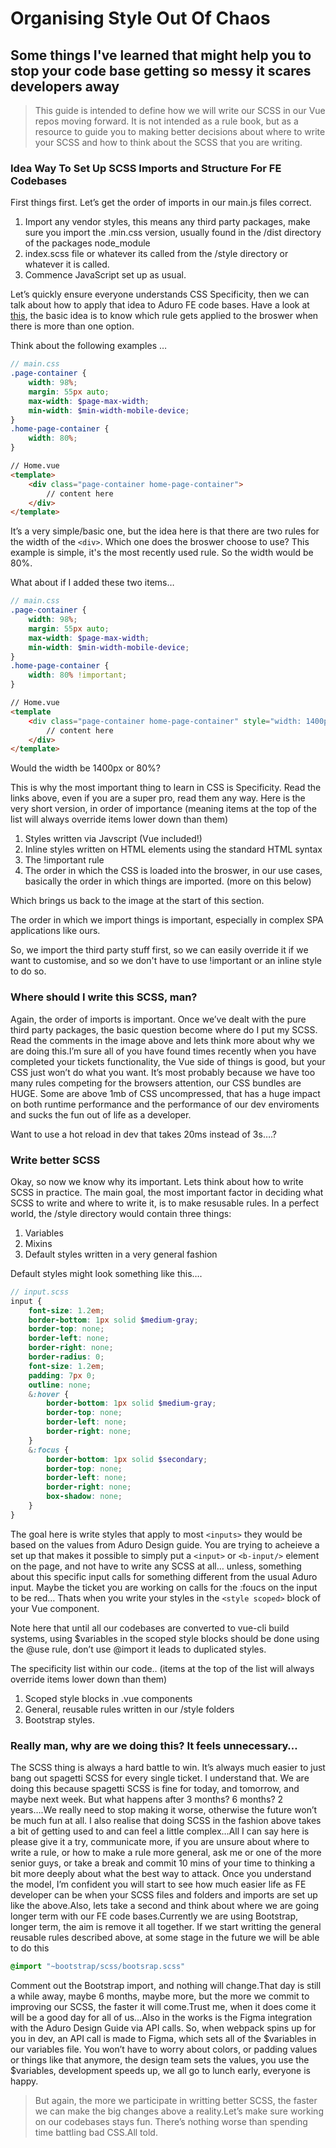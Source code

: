 # Organising Style Out Of Chaos
## Some things I've learned that might help you to stop your code base getting so messy it scares developers away
> This guide is intended to define how we will write our SCSS in our Vue repos moving forward. It is not intended as a rule book, but as a resource to guide you to making better decisions about where to write your SCSS and how to think about the SCSS that you are writing.
### Idea Way To Set Up SCSS Imports and Structure For FE Codebases
First things first. Let’s get the order of imports in our main.js files correct.
<ol>
    <li>
        Import any vendor styles, this means any third party packages, make sure you import the .min.css version, usually found in the /dist directory of the packages node_module
    </li>
    <li>
        index.scss file or whatever its called from the /style directory or whatever it is called.
    </li>
    <li>
        Commence JavaScript set up as usual.
    </li>
</ol>

Let’s quickly ensure everyone understands CSS Specificity, then we can talk about how to apply that idea to Aduro FE code bases. Have a look at <a class="sc-hDgvsY jFsdGs" href="https://stackoverflow.com/questions/25105736/what-is-the-order-of-precedence-for-css" title="https://stackoverflow.com/questions/25105736/what-is-the-order-of-precedence-for-css" >this</a>, the basic idea is to know which rule gets applied to the broswer when there is more than one option.
                  
Think about the following examples …

```scss
// main.css
.page-container {
    width: 98%;
    margin: 55px auto;
    max-width: $page-max-width;
    min-width: $min-width-mobile-device;
}
.home-page-container {
    width: 80%;
}
```
```html
// Home.vue
<template>
    <div class="page-container home-page-container">
        // content here
    </div>
</template>

```

It’s a very simple/basic one, but the idea here is that there are two rules for the width of the `<div>`. Which one does the broswer choose to use?
This example is simple, it's the most recently used rule. So the width would be 80%. 


What about if I added these two items…

```scss
// main.css
.page-container {
    width: 98%;
    margin: 55px auto;
    max-width: $page-max-width;
    min-width: $min-width-mobile-device;
}
.home-page-container {
    width: 80% !important;
}
```
```html
// Home.vue
<template
    <div class="page-container home-page-container" style="width: 1400px;">
        // content here
    </div>
</template>
```


Would the width be 1400px or 80%?

This is why the most important thing to learn in CSS is Specificity. Read the links above, even if you are a super pro, read them any way. Here is the very short version, in order of importance (meaning items at the top of the list will always override items lower down than them)

<ol class="ak-ol">
    <li>
        Styles written via Javscript (Vue included!)
    </li>
    <li>
        Inline styles written on HTML elements using the standard HTML syntax
    </li>
    <li>
        The !important rule
    </li>
    <li>
        The order in which the CSS is loaded into the broswer, in our use cases, basically the order in which things are imported. (more on this below)
    </li>
</ol>

Which brings us back to the image at the start of this section.

The order in which we import things is important, especially in complex SPA applications like ours.

So, we import the third party stuff first, so we can easily override it if we want to customise, and so we don't have to use !important or an inline style to do so.

### Where should I write this SCSS, man?

Again, the order of imports is important. Once we’ve dealt with the pure third party packages, the basic question become where do I put my SCSS. Read the comments in the image above and lets think more about why we are doing this.I’m sure all of you have found times recently when you have completed your tickets functionality, the Vue side of things is good, but your CSS just won’t do what you want. It’s most probably because we have too many rules competing for the browsers attention, our CSS bundles are HUGE. Some are above 1mb of CSS uncompressed, that has a huge impact on both runtime performance and the performance of our dev enviroments and sucks the fun out of life as a developer.

Want to use a hot reload in dev that takes 20ms instead of 3s….? 

### Write better SCSS 

Okay, so now we know why its important. Lets think about how to write SCSS in practice. The main goal, the most important factor in deciding what SCSS to write and where to write it, is to make resusable rules. In a perfect world, the /style directory would contain three things:

<ol class="ak-ol">
    <li>
        Variables
    </li>
    <li>
        Mixins
    </li>
    <li>
        Default styles written in a very general fashion
    </li>
</ol>

Default styles might look something like this….

```scss
// input.scss
input {
    font-size: 1.2em;
    border-bottom: 1px solid $medium-gray;
    border-top: none;
    border-left: none;
    border-right: none;
    border-radius: 0;
    font-size: 1.2em;
    padding: 7px 0;
    outline: none;
    &:hover {
        border-bottom: 1px solid $medium-gray;
        border-top: none;
        border-left: none;
        border-right: none;
    }
    &:focus {
        border-bottom: 1px solid $secondary;
        border-top: none;
        border-left: none;
        border-right: none;
        box-shadow: none;
    }
}
```
The goal here is write styles that apply to most `<inputs>` they would be based on the values from Aduro Design guide. You are trying to acheieve a set up that makes it possible to simply put a `<input>` or `<b-input/>` element on the page, and not have to write any SCSS at all… unless, something about this specific input calls for something different from the usual Aduro input. Maybe the ticket you are working on calls for the :foucs on the input to be red… Thats when you write your styles in the `<style scoped>` block of your Vue component.

Note here that until all our codebases are converted to vue-cli build systems, using $variables in the scoped style blocks should be done using the @use rule, don’t use @import it leads to duplicated styles.

The specificity list within our code.. (items at the top of the list will always override items lower down than them)

<ol class="ak-ol">
    <li>
        Scoped style blocks in .vue components
    </li>
    <li>
        General, reusable rules written in our /style folders
    </li>
    <li>
        Bootstrap styles.
    </li>
</ol>


### Really man, why are we doing this? It feels unnecessary…

The SCSS thing is always a hard battle to win. It’s always much easier to just bang out spagetti SCSS for every single ticket. I understand that. We are doing this because spagetti SCSS is fine for today, and tomorrow, and maybe next week. But what happens after 3 months? 6 months? 2 years….We really need to stop making it worse, otherwise the future won’t be much fun at all. I also realise that doing SCSS in the fashion above takes a bit of getting used to and can feel a little complex…All I can say here is please give it a try, communicate more, if you are unsure about where to write a rule, or how to make a rule more general, ask me or one of the more senior guys, or take a break and commit 10 mins of your time to thinking a bit more deeply about what the best way to attack. Once you understand the model, I’m confident you will start to see how much easier life as FE developer can be when your SCSS files and folders and imports are set up like the above.Also, lets take a second and think about where we are going longer term with our FE code bases.Currently we are using Bootstrap, longer term, the aim is remove it all together. If we start writting the general reusable rules described above, at some stage in the future we will be able to do this

```scss
@import "~bootstrap/scss/bootsrap.scss"
```

Comment out the Bootstrap import, and nothing will change.That day is still a while away, maybe 6 months, maybe more, but the more we commit to improving our SCSS, the faster it will come.Trust me, when it does come it will be a good day for all of us…Also in the works is the Figma integration with the Aduro Design Guide via API calls. So, when webpack spins up for you in dev, an API call is made to Figma, which sets all of the $variables in our variables file. You won’t have to worry about colors, or padding values or things like that anymore, the design team sets the values, you use the $variables, development speeds up, we all go to lunch early, everyone is happy. 

>But again, the more we participate in writting better SCSS, the faster we can make the big changes above a reality.Let’s make sure working on our codebases stays fun. There’s nothing worse than spending time battling bad CSS.All told.